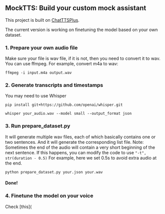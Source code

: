 ## MockTTS: Build your custom mock assistant

This project is built on [ChatTTSPlus](https://github.com/warmshao/ChatTTSPlus/tree/master).

The current version is working on finetuning the model based on your own dataset.

### 1. Prepare your own audio file
Make sure your file is wav file, if it is not, then you need to convert it to wav. You can use ffmpeg. For example, convert m4a to wav:
```
ffmpeg -i input.m4a output.wav
```

### 2. Generate transcripts and timestamps
You may need to use Whisper
```
pip install git+https://github.com/openai/whisper.git
```
```
whisper your_audio.wav --model small --output_format json
```

### 3. Run prepare_dataset.py
It will generate multiple wav files, each of which basically contains one or two sentences. And it will generate the corresponding list file.
Note: Sometimes the end of the audio will contain a very short beginning of the next sentence. If this happens, you can modify the code to use ```"-t", str(duration - 0.5)``` For example, here we set 0.5s to avoid extra audio at the end.
```
python prepare_dataset.py your.json your.wav
```
#### Done!

### 4. Finetune the model on your voice
Check [this](
